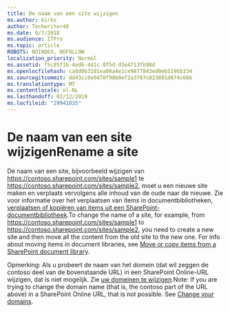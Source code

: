 ```yaml
---
title: De naam van een site wijzigen
ms.author: kirks
author: Techwriter40
ms.date: 9/7/2018
ms.audience: ITPro
ms.topic: article
ROBOTS: NOINDEX, NOFOLLOW
localization_priority: Normal
ms.assetid: f5c85f1b-4ed6-441c-8f5d-d3e4713fb98d
ms.openlocfilehash: ca0d8b3181ea06a4e1ce9877843ed0eb5196b334
ms.sourcegitcommit: dd43cc0a9470f98b8ef2a3787c823801d674c666
ms.translationtype: MT
ms.contentlocale: nl-NL
ms.lasthandoff: 02/12/2019
ms.locfileid: "29941035"
---
```

# <a name="rename-a-site"></a><span data-ttu-id="4155c-102">De naam van een site wijzigen</span><span class="sxs-lookup"><span data-stu-id="4155c-102">Rename a site</span></span>

<span data-ttu-id="4155c-p101">De naam van een site, bijvoorbeeld wijzigen van https://contoso.sharepoint.com/sites/sample1 te https://contoso.sharepoint.com/sites/sample2, moet u een nieuwe site maken en verplaats vervolgens alle inhoud van de oude naar de nieuwe. Zie voor informatie over het verplaatsen van items in documentbibliotheken, [verplaatsen of kopiëren van items uit een SharePoint-documentbibliotheek](https://go.microsoft.com/fwlink/?Linkid=2018691).</span><span class="sxs-lookup"><span data-stu-id="4155c-p101">To change the name of a site, for example, from https://contoso.sharepoint.com/sites/sample1 to https://contoso.sharepoint.com/sites/sample2, you need to create a new site and then move all the content from the old site to the new one. For info about moving items in document libraries, see [Move or copy items from a SharePoint document library](https://go.microsoft.com/fwlink/?Linkid=2018691).</span></span>
  
<span data-ttu-id="4155c-p102">Opmerking: Als u probeert de naam van het domein (dat wil zeggen de contoso deel van de bovenstaande URL) in een SharePoint Online-URL wijzigen, dat is niet mogelijk. Zie [uw domeinen te wijzigen](https://go.microsoft.com/fwlink/?Linkid=2018696).</span><span class="sxs-lookup"><span data-stu-id="4155c-p102">Note: If you are trying to change the domain name (that is, the contoso part of the URL above) in a SharePoint Online URL, that is not possible. See [Change your domains](https://go.microsoft.com/fwlink/?Linkid=2018696).</span></span>
  

